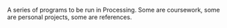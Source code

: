A series of programs to be run in Processing. Some are coursework, some are personal projects, some are references.
